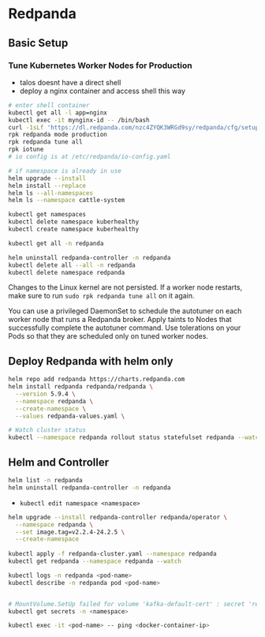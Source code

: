 # Redpanda


## Basic Setup


### Tune Kubernetes Worker Nodes for Production
- talos doesnt have a direct shell
- deploy a nginx container and access shell this way


```sh
# enter shell container
kubectl get all -l app=nginx
kubectl exec -it mynginx-id -- /bin/bash
curl -1sLf 'https://dl.redpanda.com/nzc4ZYQK3WRGd9sy/redpanda/cfg/setup/bash.deb.sh' | bash && apt install redpanda -y
rpk redpanda mode production
rpk redpanda tune all
rpk iotune
# io config is at /etc/redpanda/io-config.yaml

# if namespace is already in use
helm upgrade --install
helm install --replace
helm ls --all-namespaces
helm ls --namespace cattle-system

kubectl get namespaces
kubectl delete namespace kuberhealthy
kubectl create namespace kuberhealthy

kubectl get all -n redpanda

helm uninstall redpanda-controller -n redpanda
kubectl delete all --all -n redpanda
kubectl delete namespace redpanda
```
Changes to the Linux kernel are not persisted. If a worker node restarts, make sure to run `sudo rpk redpanda tune all` on it again.

You can use a privileged DaemonSet to schedule the autotuner on each worker node that runs a Redpanda broker. Apply taints to Nodes that successfully complete the autotuner command. Use tolerations on your Pods so that they are scheduled only on tuned worker nodes.


## Deploy Redpanda with helm only
```sh
helm repo add redpanda https://charts.redpanda.com
helm install redpanda redpanda/redpanda \
  --version 5.9.4 \
  --namespace redpanda \
  --create-namespace \
  --values redpanda-values.yaml \

# Watch cluster status
kubectl --namespace redpanda rollout status statefulset redpanda --watch
```


## Helm and Controller

```sh
helm list -n redpanda
helm uninstall redpanda-controller -n redpanda
```

- `kubectl edit namespace <namespace>`

```sh
helm upgrade --install redpanda-controller redpanda/operator \
  --namespace redpanda \
  --set image.tag=v2.2.4-24.2.5 \
  --create-namespace
  
kubectl apply -f redpanda-cluster.yaml --namespace redpanda
kubectl get redpanda --namespace redpanda --watch
```


```sh
kubectl logs -n redpanda <pod-name>
kubectl describe -n redpanda pod <pod-name>


# MountVolume.SetUp failed for volume 'kafka-default-cert' : secret 'redpanda-default-cert' not found
kubectl get secrets -n <namespace>

kubectl exec -it <pod-name> -- ping <docker-container-ip>



```